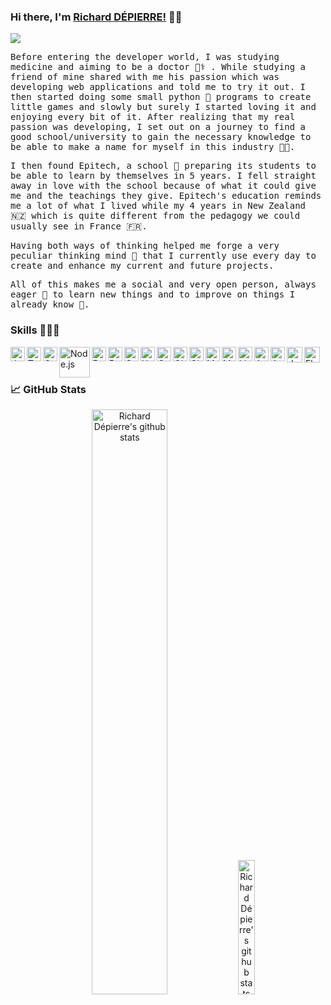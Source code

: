 ### Hi there, I'm [Richard DÉPIERRE!](https://github.com/Richard-DEPIERRE) 👋🏽
<a href="https://www.linkedin.com/in/richard-depierre/?locale=en_US" target="_blank"><img src="https://img.shields.io/badge/linkedin-%230077B5.svg?&style=for-the-badge&logo=linkedin&logoColor=white"/></a>

<p aling="left"><samp>
Before entering the developer world, I was studying medicine and aiming to be a doctor 👨‍⚕️ . While studying a friend of mine shared with me his passion which was developing web applications and told me to try it out. I then started doing some small python 🐍 programs to create little games and slowly but surely I started loving it and enjoying every bit of it. After realizing that my real passion was developing, I set out on a journey to find a good school/university to gain the necessary knowledge to be able to make a name for myself in this industry 🧑‍💻.
</samp></p>

<p aling="left"><samp>
I then found Epitech, a school 🏫 preparing its students to be able to learn by themselves in 5 years. I fell straight away in love with the school because of what it could give me and the teachings they give. Epitech's education reminds me a lot of what I lived while my 4 years in New Zealand 🇳🇿 which is quite different from the pedagogy we could usually see in France 🇫🇷.
</samp></p>

<p aling="left"><samp>
Having both ways of thinking helped me forge a very peculiar thinking mind 🧠 that I currently use every day to create and enhance my current and future projects.
</samp></p>

<p aling="left"><samp>
All of this makes me a social and very open person, always eager 👀 to learn new things and to improve on things I already know 💪.
</samp></p>

### Skills 🧑🏾‍💻

<img align="left" alt="JavaScript" width="23px" src="https://www.vectorlogo.zone/logos/javascript/javascript-icon.svg" />
<img align="left" alt="Typescript" width="23px" src="https://www.vectorlogo.zone/logos/typescriptlang/typescriptlang-icon.svg" />
<img align="left" alt="C++" width="23px" src="https://upload.wikimedia.org/wikipedia/commons/thumb/1/18/ISO_C%2B%2B_Logo.svg/612px-ISO_C%2B%2B_Logo.svg.png" />
<img align="left" alt="Node.js" width="49px" src="https://www.vectorlogo.zone/logos/nodejs/nodejs-ar21.svg" />
<img align="left" alt="Python" width="23px" src="https://www.vectorlogo.zone/logos/python/python-icon.svg" />
<img align="left" alt="React.js" width="23px" src="https://www.vectorlogo.zone/logos/reactjs/reactjs-icon.svg" />
<img align="left" alt="C" width="23px" src="https://cdn.jsdelivr.net/npm/simple-icons@3.2.0/icons/c.svg" />
<img align="left" alt="HTML" width="23px" src="https://www.vectorlogo.zone/logos/w3_html5/w3_html5-icon.svg" />
<img align="left" alt="CSS" width="23px" src="https://cdn.jsdelivr.net/npm/simple-icons@3.2.0/icons/css3.svg" />
<img align="left" alt="GitHub" width="23px" src="https://cdn.jsdelivr.net/npm/simple-icons@3.2.0/icons/github.svg" />
<img align="left" alt="Git" width="23px" src="https://www.vectorlogo.zone/logos/git-scm/git-scm-icon.svg" />
<img align="left" alt="MongoDB" width="23px" src="https://cdn.jsdelivr.net/npm/simple-icons@3.2.0/icons/mongodb.svg" />
<img align="left" alt="MySQL" width="23px" src="https://cdn.jsdelivr.net/npm/simple-icons@3.2.0/icons/mysql.svg" />
<img align="left" alt="Linux" width="23px" src="https://www.vectorlogo.zone/logos/linux/linux-icon.svg" />
<img align="left" alt="Android" width="23px" src="https://cdn.jsdelivr.net/npm/simple-icons@3.2.0/icons/android.svg" />
<img align="left" alt="Apple" width="23px" src="https://www.vectorlogo.zone/logos/apple/apple-icon.svg" />
<img align="left" alt="docker" width="25px" src="https://www.vectorlogo.zone/logos/docker/docker-icon.svg">
<img align="left" alt="Flutter" width="25px" src="https://www.vectorlogo.zone/logos/flutterio/flutterio-icon.svg">
<br>
<br>

### 📈 GitHub Stats

<div align="center">
 <img width="49%" src="https://github-readme-stats.vercel.app/api?username=Richard-DEPIERRE&show_icons=true&theme=highcontrast&langs_count=8" alt="Richard Dépierre's github stats" />
 <img width="23.5%" src="https://github-readme-stats.vercel.app/api/top-langs/?username=Richard-DEPIERRE&show_icons=true&layout=default&theme=algolia" alt="Richard Dépierre's github stats" />
</div>
